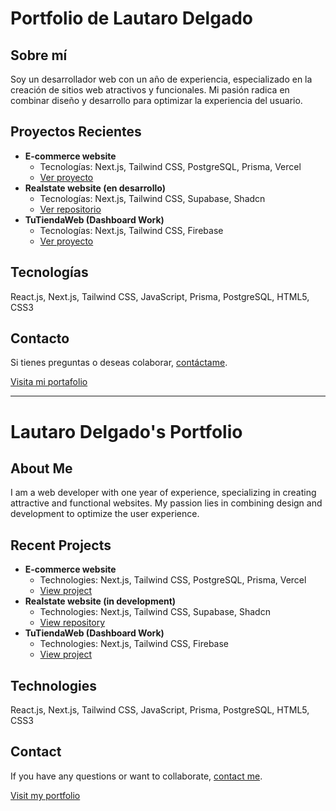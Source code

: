 # Portfolio de Lautaro Delgado

## Sobre mí

Soy un desarrollador web con un año de experiencia, especializado en la creación de sitios web atractivos y funcionales. Mi pasión radica en combinar diseño y desarrollo para optimizar la experiencia del usuario.

## Proyectos Recientes

- **E-commerce website**
  - Tecnologías: Next.js, Tailwind CSS, PostgreSQL, Prisma, Vercel
  - [Ver proyecto](https://teslo-shop-7mzyqdgwy-xhungens-projects.vercel.app)
- **Realstate website (en desarrollo)**
  - Tecnologías: Next.js, Tailwind CSS, Supabase, Shadcn
  - [Ver repositorio](https://github.com/delgadodev/realstate-saas)
- **TuTiendaWeb (Dashboard Work)**
  - Tecnologías: Next.js, Tailwind CSS, Firebase
  - [Ver proyecto](https://tutiendaweb.com.ar)

## Tecnologías

React.js, Next.js, Tailwind CSS, JavaScript, Prisma, PostgreSQL, HTML5, CSS3

## Contacto

Si tienes preguntas o deseas colaborar, [contáctame](https://www.linkedin.com/in/lautarodelgadodev/).

[Visita mi portafolio](https://portfolio-nextjs-iota-liart.vercel.app/)

---

# Lautaro Delgado's Portfolio

## About Me

I am a web developer with one year of experience, specializing in creating attractive and functional websites. My passion lies in combining design and development to optimize the user experience.

## Recent Projects

- **E-commerce website**
  - Technologies: Next.js, Tailwind CSS, PostgreSQL, Prisma, Vercel
  - [View project](https://teslo-shop-7mzyqdgwy-xhungens-projects.vercel.app)
- **Realstate website (in development)**
  - Technologies: Next.js, Tailwind CSS, Supabase, Shadcn
  - [View repository](https://github.com/delgadodev/realstate-saas)
- **TuTiendaWeb (Dashboard Work)**
  - Technologies: Next.js, Tailwind CSS, Firebase
  - [View project](https://tutiendaweb.com.ar)

## Technologies

React.js, Next.js, Tailwind CSS, JavaScript, Prisma, PostgreSQL, HTML5, CSS3

## Contact

If you have any questions or want to collaborate, [contact me](https://www.linkedin.com/in/lautarodelgadodev/).

[Visit my portfolio](https://portfolio-nextjs-iota-liart.vercel.app/)
